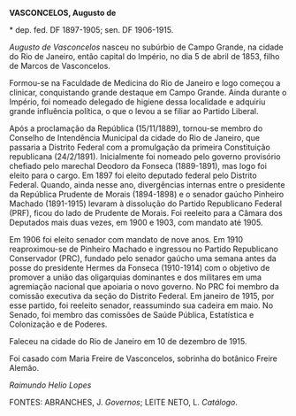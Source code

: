**VASCONCELOS, Augusto de**

\* dep. fed. DF 1897-1905; sen. DF 1906-1915.

*Augusto de Vasconcelos* nasceu no subúrbio de Campo Grande, na cidade
do Rio de Janeiro, então capital do Império, no dia 5 de abril de 1853,
filho de Marcos de Vasconcelos.

Formou-se na Faculdade de Medicina do Rio de Janeiro e logo começou a
clinicar, conquistando grande destaque em Campo Grande. Ainda durante o
Império, foi nomeado delegado de higiene dessa localidade e adquiriu
grande influência política, o que o levou a se filiar ao Partido
Liberal.

Após a proclamação da República (15/11/1889), tornou-se membro do
Conselho de Intendência Municipal da cidade do Rio de Janeiro, que
passaria a Distrito Federal com a promulgação da primeira Constituição
republicana (24/2/1891). Inicialmente foi nomeado pelo governo
provisório chefiado pelo marechal Deodoro da Fonseca (1889-1891), mas
logo foi eleito para o cargo. Em 1897 foi eleito deputado federal pelo
Distrito Federal. Quando, ainda nesse ano, divergências internas entre o
presidente da República Prudente de Morais (1894-1898) e o senador
gaúcho Pinheiro Machado (1891-1915) levaram à dissolução do Partido
Republicano Federal (PRF), ficou do lado de Prudente de Morais. Foi
reeleito para a Câmara dos Deputados mais duas vezes, em 1900 e 1903,
com mandato até 1905.

Em 1906 foi eleito senador com mandato de nove anos. Em 1910
reaproximou-se de Pinheiro Machado e ingressou no Partido Republicano
Conservador (PRC), fundado pelo senador gaúcho uma semana antes da posse
do presidente Hermes da Fonseca (1910-1914) com o objetivo de promover a
união das oligarquias dominantes e dos militares em uma agremiação
nacional que apoiaria o novo governo. No PRC foi membro da comissão
executiva da seção do Distrito Federal. Em janeiro de 1915, por esse
partido, foi reeleito senador, reassumindo sua cadeira em maio. No
Senado, foi membro das comissões de Saúde Pública, Estatística e
Colonização e de Poderes.

Faleceu na cidade do Rio de Janeiro em 10 de dezembro de 1915.

Foi casado com Maria Freire de Vasconcelos, sobrinha do botânico Freire
Alemão.

*Raimundo Helio Lopes*

FONTES: ABRANCHES, J. *Governos*; LEITE NETO, L. *Catálogo*.

